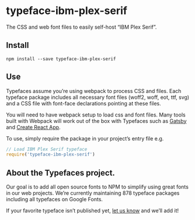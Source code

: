 
# typeface-ibm-plex-serif

The CSS and web font files to easily self-host “IBM Plex Serif”.

## Install

`npm install --save typeface-ibm-plex-serif`

## Use

Typefaces assume you’re using webpack to process CSS and files. Each typeface
package includes all necessary font files (woff2, woff, eot, ttf, svg) and
a CSS file with font-face declarations pointing at these files.

You will need to have webpack setup to load css and font files. Many tools built
with Webpack will work out of the box with Typefaces such as [Gatsby](https://github.com/gatsbyjs/gatsby)
and [Create React App](https://github.com/facebookincubator/create-react-app).

To use, simply require the package in your project’s entry file e.g.

```javascript
// Load IBM Plex Serif typeface
require('typeface-ibm-plex-serif')
```

## About the Typefaces project.

Our goal is to add all open source fonts to NPM to simplify using great fonts in
our web projects. We’re currently maintaining 878 typeface packages
including all typefaces on Google Fonts.

If your favorite typeface isn’t published yet, [let us know](https://github.com/KyleAMathews/typefaces)
and we’ll add it!
